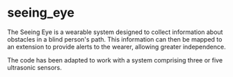 # seeing_eye
The Seeing Eye is a wearable system designed to collect information about obstacles in a blind person's path. This information
can then be mapped to an extension to provide alerts to the wearer, allowing greater independence.

The code has been adapted to work with a system comprising three or five ultrasonic sensors.
